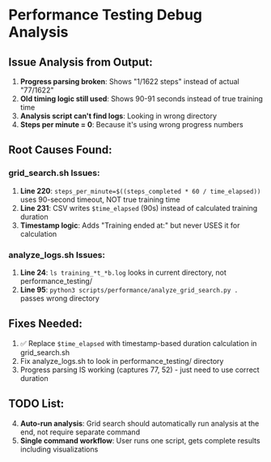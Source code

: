 # Performance Testing Debug Analysis

## Issue Analysis from Output:
1. **Progress parsing broken**: Shows "1/1622 steps" instead of actual "77/1622"
2. **Old timing logic still used**: Shows 90-91 seconds instead of true training time
3. **Analysis script can't find logs**: Looking in wrong directory
4. **Steps per minute = 0**: Because it's using wrong progress numbers

## Root Causes Found:

### grid_search.sh Issues:
1. **Line 220**: `steps_per_minute=$((steps_completed * 60 / time_elapsed))` uses 90-second timeout, NOT true training time
2. **Line 231**: CSV writes `$time_elapsed` (90s) instead of calculated training duration
3. **Timestamp logic**: Adds "Training ended at:" but never USES it for calculation

### analyze_logs.sh Issues:
1. **Line 24**: `ls training_*t_*b.log` looks in current directory, not performance_testing/
2. **Line 95**: `python3 scripts/performance/analyze_grid_search.py .` passes wrong directory

## Fixes Needed:
1. ✅ Replace `$time_elapsed` with timestamp-based duration calculation in grid_search.sh
2. Fix analyze_logs.sh to look in performance_testing/ directory
3. Progress parsing IS working (captures 77, 52) - just need to use correct duration

## TODO List:
4. **Auto-run analysis**: Grid search should automatically run analysis at the end, not require separate command
5. **Single command workflow**: User runs one script, gets complete results including visualizations